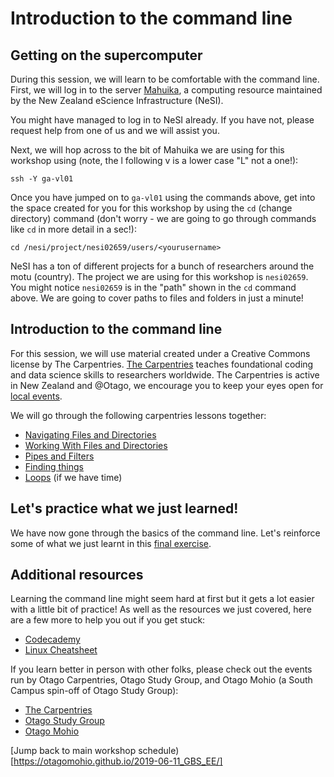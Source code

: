 
# Introduction to the command line

## Getting on the supercomputer

During this session, we will learn to be comfortable with the command line. First, we will log in to the server [Mahuika](https://support.nesi.org.nz/hc/en-gb/articles/360000163575-Mahuika), a computing resource maintained by the New Zealand eScience Infrastructure (NeSI). 

You might have managed to log in to NeSI already. If you have not, please request help from one of us and we will assist you.

Next, we will hop across to the bit of Mahuika we are using for this workshop using (note, the l following v is a lower case "L" not a one!):
```
ssh -Y ga-vl01
```

Once you have jumped on to `ga-vl01` using the commands above, get into the space created for you for this workshop by using the `cd` (change directory) command (don't worry - we are going to go through commands like `cd` in more detail in a sec!):

```
cd /nesi/project/nesi02659/users/<yourusername>
```

NeSI has a ton of different projects for a bunch of researchers around the motu (country). The project we are using for this workshop is `nesi02659`. You might notice `nesi02659` is in the "path" shown in the `cd` command above. We are going to cover paths to files and folders in just a minute!


## Introduction to the command line

For this session, we will use material created under a Creative Commons license by The Carpentries. [The Carpentries](https://docs.carpentries.org/index.html) teaches foundational coding and data science skills to researchers worldwide. The Carpentries is active in New Zealand and @Otago, we encourage you to keep your eyes open for [local events](https://otagocarpentries.github.io/).

We will go through the following carpentries lessons together:

* [Navigating Files and Directories](https://swcarpentry.github.io/shell-novice/02-filedir/index.html)
* [Working With Files and Directories](https://swcarpentry.github.io/shell-novice/03-create/index.html)
* [Pipes and Filters](https://swcarpentry.github.io/shell-novice/04-pipefilter/index.html)
* [Finding things](https://swcarpentry.github.io/shell-novice/07-find/index.html)
* [Loops](https://swcarpentry.github.io/shell-novice/05-loop/index.html) (if we have time)


## Let's practice what we just learned!

We have now gone through the basics of the command line. Let's reinforce some of what we just learnt in this [final exercise](bashgenomics.md).


## Additional resources

Learning the command line might seem hard at first but it gets a lot easier with a little bit of practice! As well as the resources we just covered, here are a few more to help you out if you get stuck:
* [Codecademy](https://www.codecademy.com/learn/learn-the-command-line)
* [Linux Cheatsheet](http://cheatsheetworld.com/programming/unix-linux-cheat-sheet/)

If you learn better in person with other folks, please check out the events run by Otago Carpentries, Otago Study Group, and Otago Mohio (a South Campus spin-off of Otago Study Group):
* [The Carpentries](https://otagocarpentries.github.io/)
* [Otago Study Group](http://otagostudygroup.github.io/studyGroup/)
* [Otago Mohio](https://otagomohio.github.io/)

[Jump back to main workshop schedule)[https://otagomohio.github.io/2019-06-11_GBS_EE/]
